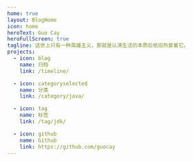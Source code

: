 ```yaml
---
home: true
layout: BlogHome
icon: home
heroText: Guo Cay
heroFullScreen: true
tagline: 这世上只有一种英雄主义，那就是认清生活的本质后依旧热爱着它。
projects:
  - icon: blog
    name: 归档
    link: /timeline/

  - icon: categoryselected
    name: 分类
    link: /category/java/

  - icon: tag
    name: 标签
    link: /tag/jdk/

  - icon: github
    name: Github
    link: https://github.com/guocay
---
```

